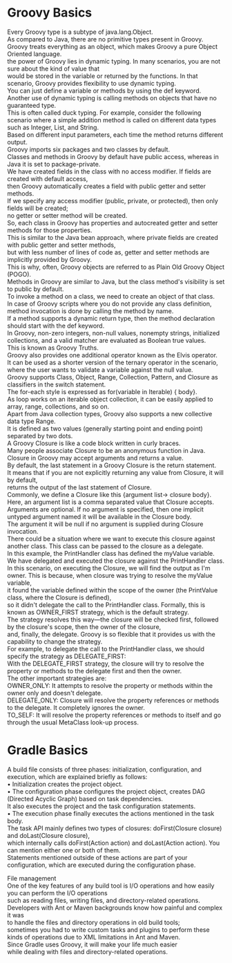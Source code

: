 # Groovy Basics
 Every Groovy type is a subtype of java.lang.Object.<br/>
 As compared to Java, there are no primitive types present in Groovy. <br/>
 Groovy treats everything as an object, which makes Groovy a pure Object Oriented language.<br/>
the power of Groovy lies in dynamic typing. In many scenarios, you are not sure about the kind of value that <br/>
would be stored in the variable or returned by the functions. In that scenario, Groovy provides flexibility to use dynamic typing. <br/>
You can just define a variable or methods by using the def keyword.<br/>
Another use of dynamic typing is calling methods on objects that have no guaranteed type. <br/> 
This is often called duck typing. For example, consider the following scenario where a simple addition method is called on different data types <br/>
such as Integer, List, and String. <br/>
Based on different input parameters, each time the method returns different output.<br/>
Groovy imports six packages and two classes by default.<br/>
Classes and methods in Groovy by default have public access, whereas in Java it is set to package-private.<br/>
We have created fields in the class with no access modifier. If fields are created with default access, <br/>
then Groovy automatically creates a field with public getter and setter methods. <br/>
If we specify any access modifier (public, private, or protected), then only fields will be created; <br/>
no getter or setter method will be created. <br/>
So, each class in Groovy has properties and autocreated getter and setter methods for those properties. <br/>
This is similar to the Java bean approach, where private fields are created with public getter and setter methods, <br/>
but with less number of lines of code as, getter and setter methods are implicitly provided by Groovy. <br/>
This is why, often, Groovy objects are referred to as Plain Old Groovy Object (POGO).<br/>
Methods in Groovy are similar to Java, but the class method's visibility is set to public by default.<br/>
To invoke a method on a class, we need to create an object of that class. <br/>
In case of Groovy scripts where you do not provide any class definition, method invocation is done by calling the method by name.<br/>
If a method supports a dynamic return type, then the method declaration should start with the def keyword.<br/>
In Groovy, non-zero integers, non-null values, nonempty strings, initialized collections, and a valid matcher are evaluated as Boolean true values. <br/>
This is known as Groovy Truths.<br/>
Groovy also provides one additional operator known as the Elvis operator. <br/>
It can be used as a shorter version of the ternary operator in the scenario, where the user wants to validate a variable against the null value.<br/>
Groovy supports Class, Object, Range, Collection, Pattern, and Closure as classifiers in the switch statement. <br/>
The for-each style is expressed as for(variable in Iterable) { body}.<br/>
As loop works on an iterable object collection, it can be easily applied to array, range, collections, and so on.<br/>
Apart from Java collection types, Groovy also supports a new collective data type Range. <br/>
It is defined as two values (generally starting point and ending point) separated by two dots.<br/>
A Groovy Closure is like a code block written in curly braces. <br/>
Many people associate Closure to be an anonymous function in Java.<br/>
Closure in Groovy may accept arguments and returns a value.<br/>
By default, the last statement in a Groovy Closure is the return statement.<br/>
It means that if you are not explicitly returning any value from Closure, it will by default,<br/>
returns the output of the last statement of Closure. <br/>
Commonly, we define a Closure like this {argument list-> closure body}. <br/>
Here, an argument list is a comma separated value that Closure accepts. <br/>
Arguments are optional. If no argument is specified, then one implicit untyped argument named it will be available in the Closure body. <br/>
The argument it will be null if no argument is supplied during Closure invocation.<br/>
There could be a situation where we want to execute this closure against another class. This class can be passed to the closure as a delegate.<br/>
In this example, the PrintHandler class has defined the myValue variable. We have delegated and executed the closure against the PrintHandler class.<br/>
In this scenario, on executing the Closure, we will find the output as I'm owner. This is because, when closure was trying to resolve the myValue variable, <br/>
it found the variable defined within the scope of the owner (the PrintValue class, where the Closure is defined), <br/>
so it didn't delegate the call to the PrintHandler class. Formally, this is known as OWNER_FIRST strategy, which is the default strategy. <br/>
The strategy resolves this way—the closure will be checked first, followed by the closure's scope, then the owner of the closure, <br/>
and, finally, the delegate. Groovy is so flexible that it provides us with the capability to change the strategy. <br/>
For example, to delegate the call to the PrintHandler class, we should specify the strategy as DELEGATE_FIRST:<br/>
With the DELEGATE_FIRST strategy, the closure will try to resolve the property or methods to the delegate first and then the owner. <br/>
The other important strategies are:<br/>
OWNER_ONLY: It attempts to resolve the property or methods within the owner only and doesn't delegate.<br/>
DELEGATE_ONLY: Closure will resolve the property references or methods to the delegate. It completely ignores the owner.<br/>
TO_SELF: It will resolve the property references or methods to itself and go through the usual MetaClass look-up process.<br/>

# Gradle Basics
A build file consists of three phases: initialization, configuration, and execution, which are explained briefly as follows:<br/>
• Initialization creates the project object.<br/>
• The configuration phase configures the project object, creates DAG (Directed Acyclic Graph) based on task dependencies.<br/>
It also executes the project and the task configuration statements.<br/>
• The execution phase finally executes the actions mentioned in the task body.<br/>
The task API mainly defines two types of closures: doFirst(Closure closure) and doLast(Closure closure),<br/>
which internally calls doFirst(Action action) and doLast(Action action). You can mention either one or both of them.<br/>
Statements mentioned outside of these actions are part of your configuration, which are executed during the configuration phase.<br/>

File management <br/>
One of the key features of any build tool is I/O operations and how easily you can perform the I/O operations <br/>
such as reading files, writing files, and  directory-related operations. 
Developers with Ant or Maven backgrounds know  how painful and complex it was <br/>
to handle the files and directory operations in old build tools; <br/>
sometimes you had to write custom tasks and plugins to perform these <br/>
kinds of operations due to XML limitations in Ant and Maven.<br/>
Since Gradle uses Groovy, it will make your life much easier <br/>
while dealing with files and directory-related operations.<br/>
 
